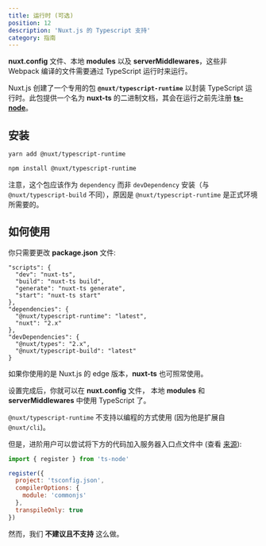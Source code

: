 ```yaml
---
title: 运行时 (可选)
position: 12
description: 'Nuxt.js 的 Typescript 支持'
category: 指南
---
```


**nuxt.config** 文件、本地 **modules** 以及 **serverMiddlewares**，这些非 Webpack 编译的文件需要通过 TypeScript 运行时来运行。

Nuxt.js 创建了一个专用的包 **`@nuxt/typescript-runtime`** 以封装 TypeScript 运行时。此包提供一个名为 **nuxt-ts** 的二进制文档，其会在运行之前先注册 [**ts-node**](https://github.com/TypeStrong/ts-node)。

## 安装

<code-group>
<code-block label="Yarn" active>

```sh
yarn add @nuxt/typescript-runtime
```

</code-block>
<code-block label="NPM">

```sh
npm install @nuxt/typescript-runtime
```

</code-block>
</code-group>

<alert type="info">

注意，这个包应该作为 `dependency` 而非 `devDependency` 安装（与 `@nuxt/typescript-build` 不同），原因是 `@nuxt/typescript-runtime` 是正式环境所需要的。

</alert>

## 如何使用

你只需要更改 **package.json** 文件:

```json{2-5}
"scripts": {
  "dev": "nuxt-ts",
  "build": "nuxt-ts build",
  "generate": "nuxt-ts generate",
  "start": "nuxt-ts start"
},
"dependencies": {
  "@nuxt/typescript-runtime": "latest",
  "nuxt": "2.x"
},
"devDependencies": {
  "@nuxt/types": "2.x",
  "@nuxt/typescript-build": "latest"
}
```

<alert type="info">

如果你使用的是 Nuxt.js 的 edge 版本，**nuxt-ts** 也可照常使用。

</alert>

设置完成后，你就可以在 **nuxt.config** 文件， 本地 **modules** 和 **serverMiddlewares** 中使用 TypeScript 了。

<alert type="warning">


`@nuxt/typescript-runtime` 不支持以编程的方式使用 (因为他是扩展自 `@nuxt/cli`)。

但是，进阶用户可以尝试将下方的代码加入服务器入口点文件中 (查看 [来源](https://github.com/nuxt/typescript/blob/master/packages/typescript-runtime/src/index.ts)):

```js
import { register } from 'ts-node'

register({
  project: 'tsconfig.json',
  compilerOptions: {
    module: 'commonjs'
  },
  transpileOnly: true
})
```

然而，我们 **不建议且不支持** 这么做。

</alert>


